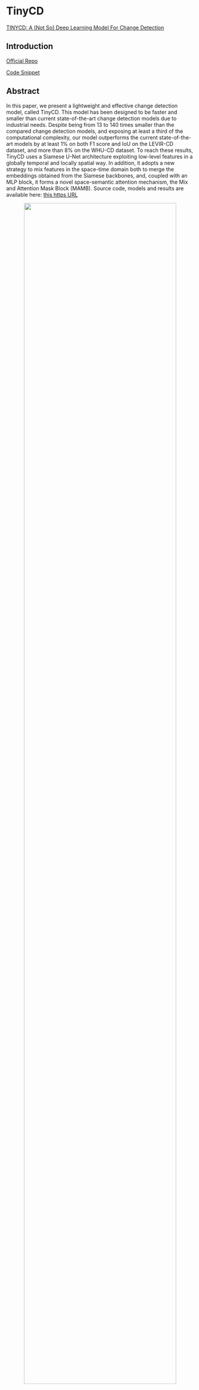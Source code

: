 # TinyCD

[TINYCD: A (Not So) Deep Learning Model For Change Detection](https://arxiv.org/abs/2207.13159)

## Introduction

[Official Repo](https://github.com/AndreaCodegoni/Tiny_model_4_CD)

[Code Snippet](https://github.com/likyoo/open-cd/blob/main/opencd/models/backbones/tinycd.py)

## Abstract
In this paper, we present a lightweight and effective change detection model, called TinyCD. This model has been designed to be faster and smaller than current state-of-the-art change detection models due to industrial needs. Despite being from 13 to 140 times smaller than the compared change detection models, and exposing at least a third of the computational complexity, our model outperforms the current state-of-the-art models by at least 1% on both F1 score and IoU on the LEVIR-CD dataset, and more than 8% on the WHU-CD dataset. To reach these results, TinyCD uses a Siamese U-Net architecture exploiting low-level features in a globally temporal and locally spatial way. In addition, it adopts a new strategy to mix features in the space-time domain both to merge the embeddings obtained from the Siamese backbones, and, coupled with an MLP block, it forms a novel space-semantic attention mechanism, the Mix and Attention Mask Block (MAMB). Source code, models and results are available here: [this https URL](https://github.com/AndreaCodegoni/Tiny_model_4_CD)

<!-- [IMAGE] -->

<div align=center>
<img src="https://user-images.githubusercontent.com/44317497/202379496-b88af0dc-fee4-40af-bef4-174d5fc26502.png" width="90%"/>
</div>

```bibtex
@article{codegoni2022tinycd,
  title={TINYCD: A (Not So) Deep Learning Model For Change Detection},
  author={Codegoni, Andrea and Lombardi, Gabriele and Ferrari, Alessandro},
  journal={arXiv preprint arXiv:2207.13159},
  year={2022}
}
```

## Results and models

### LEVIR-CD

| Method | Crop Size | Lr schd | Mem (GB) | Precision | Recall | F1-Score |  IoU  |                            config                            | download |
| :----: | :----------: | :-------: | :-----: | :------: | :-------: | :----: | :------: | :---: | :----------------------------------------------------------: | :------: |
| TinyCD |  256x256  |  40000  |    -     |   87.77   | 93.68  |  90.63   | 82.86 | [config](https://github.com/likyoo/open-cd/blob/main/configs/tinycd/tinycd_256x256_40k_levircd.py) |          |



- All metrics are based on the category "change".
- All scores are computed on the test set.
